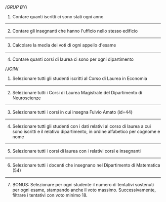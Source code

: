 /*GRUP BY*/
1. Contare quanti iscritti ci sono stati ogni anno
*********************
2. Contare gli insegnanti che hanno l'ufficio nello stesso edificio
*********************
3. Calcolare la media dei voti di ogni appello d'esame
*********************
4. Contare quanti corsi di laurea ci sono per ogni dipartimento



/*JOIN*/
1. Selezionare tutti gli studenti iscritti al Corso di Laurea in Economia
*********************
2. Selezionare tutti i Corsi di Laurea Magistrale del Dipartimento di Neuroscienze
*********************
3. Selezionare tutti i corsi in cui insegna Fulvio Amato (id=44)
*********************
4. Selezionare tutti gli studenti con i dati relativi al corso di laurea a cui sono iscritti e il relativo dipartimento, in ordine alfabetico per cognome e nome
*********************
5. Selezionare tutti i corsi di laurea con i relativi corsi e insegnanti
*********************
6. Selezionare tutti i docenti che insegnano nel Dipartimento di
Matematica (54)
*********************
7. BONUS: Selezionare per ogni studente il numero di tentativi sostenuti
per ogni esame, stampando anche il voto massimo. Successivamente,
filtrare i tentativi con voto minimo 18.